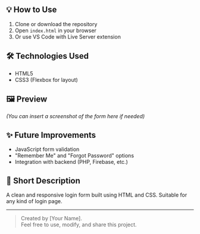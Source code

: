 
## 💡 How to Use

1. Clone or download the repository
2. Open `index.html` in your browser
3. Or use VS Code with Live Server extension

## 🛠 Technologies Used

- HTML5
- CSS3 (Flexbox for layout)

## 🖼 Preview

*(You can insert a screenshot of the form here if needed)*

## ✨ Future Improvements

- JavaScript form validation
- "Remember Me" and "Forgot Password" options
- Integration with backend (PHP, Firebase, etc.)

## 📌 Short Description

A clean and responsive login form built using HTML and CSS. Suitable for any kind of login page.

---

> Created by [Your Name].  
> Feel free to use, modify, and share this project.
